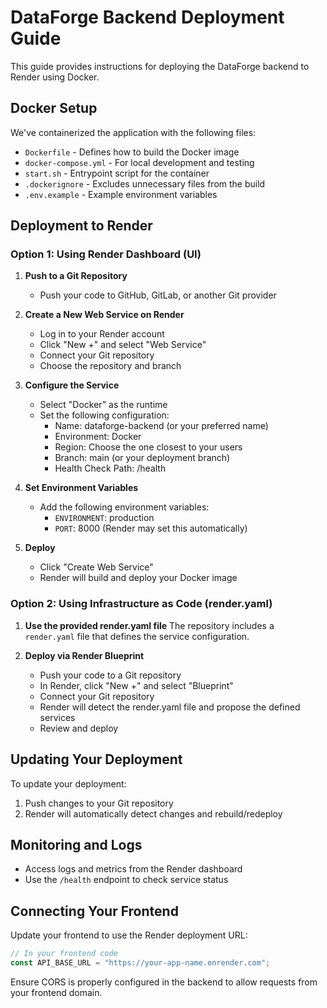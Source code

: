 # DataForge Backend Deployment Guide

This guide provides instructions for deploying the DataForge backend to Render using Docker.

## Docker Setup

We've containerized the application with the following files:

- `Dockerfile` - Defines how to build the Docker image
- `docker-compose.yml` - For local development and testing
- `start.sh` - Entrypoint script for the container
- `.dockerignore` - Excludes unnecessary files from the build
- `.env.example` - Example environment variables

## Deployment to Render

### Option 1: Using Render Dashboard (UI)

1. **Push to a Git Repository**
   - Push your code to GitHub, GitLab, or another Git provider

2. **Create a New Web Service on Render**
   - Log in to your Render account
   - Click "New +" and select "Web Service"
   - Connect your Git repository
   - Choose the repository and branch

3. **Configure the Service**
   - Select "Docker" as the runtime
   - Set the following configuration:
     - Name: dataforge-backend (or your preferred name)
     - Environment: Docker
     - Region: Choose the one closest to your users
     - Branch: main (or your deployment branch)
     - Health Check Path: /health

4. **Set Environment Variables**
   - Add the following environment variables:
     - `ENVIRONMENT`: production
     - `PORT`: 8000 (Render may set this automatically)

5. **Deploy**
   - Click "Create Web Service"
   - Render will build and deploy your Docker image

### Option 2: Using Infrastructure as Code (render.yaml)

1. **Use the provided render.yaml file**
   The repository includes a `render.yaml` file that defines the service configuration.

2. **Deploy via Render Blueprint**
   - Push your code to a Git repository
   - In Render, click "New +" and select "Blueprint"
   - Connect your Git repository
   - Render will detect the render.yaml file and propose the defined services
   - Review and deploy

## Updating Your Deployment

To update your deployment:

1. Push changes to your Git repository
2. Render will automatically detect changes and rebuild/redeploy

## Monitoring and Logs

- Access logs and metrics from the Render dashboard
- Use the `/health` endpoint to check service status

## Connecting Your Frontend

Update your frontend to use the Render deployment URL:

```javascript
// In your frontend code
const API_BASE_URL = "https://your-app-name.onrender.com";
```

Ensure CORS is properly configured in the backend to allow requests from your frontend domain. 